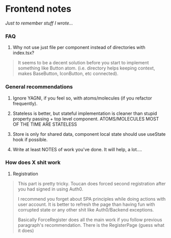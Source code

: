 # Frontend notes
*Just to remember stuff I wrote...*

### FAQ

1. Why not use just file per component instead of directories
with index.tsx?

> It seems to be a decent solution before you start to implement
> something like Button atom.
> (i.e. directory helps keeping context,
> makes BaseButton, IconButton, etc connected).

### General recommendations

1. Ignore YAGNI, if you feel so, with atoms/molecules
(if you refactor frequently).

2. Stateless is better, but stateful implementation is cleaner
than stupid property passing + top level component.
ATOMS/MOLECULES MOST OF THE TIME ARE STATELESS

3. Store is only for shared data,
component local state should use useState hook if possible.

4. Write at least NOTES of work you've done. It will help, a lot....

### How does X shit work

1. Registration

> This part is pretty tricky.
> Toucan does forced second registration
> after you had signed in using Auth0.
>
> I recommend you forget about SPA principles while doing
> actions with user account.
> It is better to refresh the page than having fun
> with corrupted state or
> any other shit like Auth0/Backend exceptions.
>
> Basically ForceRegister does all the main work
> if you follow previous paragraph's recommendation.
> There is the RegisterPage (guess what it does)

